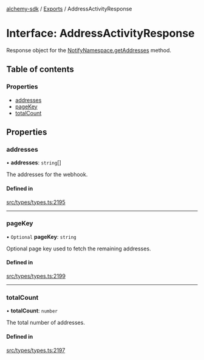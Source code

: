 [alchemy-sdk](../README.md) / [Exports](../modules.md) / AddressActivityResponse

# Interface: AddressActivityResponse

Response object for the [NotifyNamespace.getAddresses](../classes/NotifyNamespace.md#getaddresses) method.

## Table of contents

### Properties

- [addresses](AddressActivityResponse.md#addresses)
- [pageKey](AddressActivityResponse.md#pagekey)
- [totalCount](AddressActivityResponse.md#totalcount)

## Properties

### addresses

• **addresses**: `string`[]

The addresses for the webhook.

#### Defined in

[src/types/types.ts:2195](https://github.com/alchemyplatform/alchemy-sdk-js/blob/7bf2430/src/types/types.ts#L2195)

___

### pageKey

• `Optional` **pageKey**: `string`

Optional page key used to fetch the remaining addresses.

#### Defined in

[src/types/types.ts:2199](https://github.com/alchemyplatform/alchemy-sdk-js/blob/7bf2430/src/types/types.ts#L2199)

___

### totalCount

• **totalCount**: `number`

The total number of addresses.

#### Defined in

[src/types/types.ts:2197](https://github.com/alchemyplatform/alchemy-sdk-js/blob/7bf2430/src/types/types.ts#L2197)
